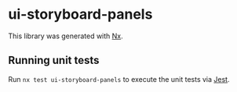 # ui-storyboard-panels

This library was generated with [Nx](https://nx.dev).

## Running unit tests

Run `nx test ui-storyboard-panels` to execute the unit tests via [Jest](https://jestjs.io).
